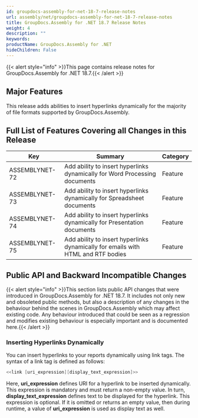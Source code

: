 ```yaml
---
id: groupdocs-assembly-for-net-18-7-release-notes
url: assembly/net/groupdocs-assembly-for-net-18-7-release-notes
title: GroupDocs.Assembly for .NET 18.7 Release Notes
weight: 4
description: ""
keywords: 
productName: GroupDocs.Assembly for .NET
hideChildren: False
---
```

{{< alert style="info" >}}This page contains release notes for GroupDocs.Assembly for .NET 18.7.{{< /alert >}}

## Major Features

This release adds abilities to insert hyperlinks dynamically for the majority of file formats supported by GroupDocs.Assembly.

## Full List of Features Covering all Changes in this Release

| Key | Summary | Category |
| --- | --- | --- |
| ASSEMBLYNET-72  | Add ability to insert hyperlinks dynamically for Word Processing documents  | Feature  |
| ASSEMBLYNET-73  | Add ability to insert hyperlinks dynamically for Spreadsheet documents  | Feature  |
| ASSEMBLYNET-74  | Add ability to insert hyperlinks dynamically for Presentation documents  | Feature  |
| ASSEMBLYNET-75  | Add ability to insert hyperlinks dynamically for emails with HTML and RTF bodies  | Feature  |

## Public API and Backward Incompatible Changes

{{< alert style="info" >}}This section lists public API changes that were introduced in GroupDocs.Assembly for .NET 18.7. It includes not only new and obsoleted public methods, but also a description of any changes in the behaviour behind the scenes in GroupDocs.Assembly which may affect existing code. Any behaviour introduced that could be seen as a regression and modifies existing behaviour is especially important and is documented here.{{< /alert >}}

### Inserting Hyperlinks Dynamically 

You can insert hyperlinks to your reports dynamically using link tags. The syntax of a link tag is defined as follows:

```csharp
<<link [uri_expression][display_text_expression]>>

```

Here, **uri\_expression** defines URI for a hyperlink to be inserted dynamically. This expression is mandatory and must return a non-empty value. In turn, **display\_text\_expression** defines text to be displayed for the hyperlink. This expression is optional. If it is omitted or returns an empty value, then during runtime, a value of **uri\_expression** is used as display text as well.
